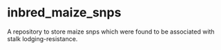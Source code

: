 # inbred_maize_snps
A repository to store maize snps which were found to be associated with stalk lodging-resistance.
